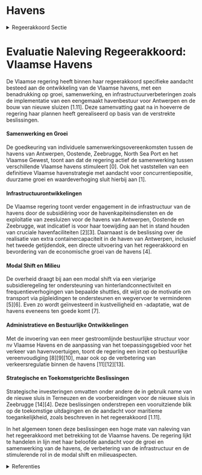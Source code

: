 # Havens

<details>
        <summary>Regeerakkoord Sectie </summary>
        <p>1.11 Havens De Vlaamse havens zijn de motor van de Vlaamse economie. We stimuleren de samenwerking tussen de verschillende Vlaamse havens en zorgen voor voldoende groeikansen voor elke haven. We vergroten de slagkracht van de havens van Antwerpen, North Sea Port, Oostende en Zeebrugge. We faciliteren een eengemaakt haven-bestuur voor linker- en rechteroever van het Antwerpse havengebied. Vanuit het Vlaams niveau nemen we de verantwoordelijkheid om ervoor te zorgen dat alle informatica en communicatie technologieplatformen van alle actoren op elkaar worden afgestemd. We gaan na welke bestuurlijke vereenvoudi-gingen doorgevoerd kunnen worden en evalueren het havendecreet om beter in te spelen op de toekomstige uitdagingen. De samenwerking met de havens is vastgelegd in een koepelovereenkomst die nu doorvertaald wordt in individuele overeenkomsten per haven. Uitgangspunt is dat de havens binnen dit kader zelf verantwoordelijk worden voor hun werking en ook expliciet aangeven welke bijdrage zij zullen leveren aan de noodzakelijke modal shift in het goederenverkeer. De Vlaamse overheid blijft verantwoordelijk voor haar decretaal vastgelegde kerntaken met name de maritieme toegang, sluiscomplexen en de werking van de Havenkapiteinsdienst. De Vlaamse regering engageert zich tegelijkertijd om verder maximaal bij te dragen aan de strategische investeringen in de havens. Tijdens deze bestuursperiode wordt de nieuwe sluis in Terneuzen in gebruik genomen en wordt gestart aan de bouw van de nieuwe sluis in Zeebrugge. We nemen zo snel mogelijk een robuust voorkeursbe-sluit voor de realisatie van extra containercapaci-teit voor de haven van Antwerpen – inclusief het tweede getijdendok – zodat de werken zo spoedig mogelijk kunnen aanvangen. Pijpleidingen moeten als een volwaardige trans-portmodus worden ingezet om de modal shift te ondersteunen. We reserveren ruimte voor leidin-genzones die de aanleg van bijkomende pijplei-dingen mogelijk maken. We werken een structurele oplossing uit voor het verzekeren van de continuïteit van de dienstverle-ning in het kader van de toegankelijkheid van de Vlaamse havens. Samen met de loodsen worden de voorwaarden onderzocht waaronder de Dienst Afzonderlijk Beheer Loodswezen kan evolueren naar een bedrijfsstructuur in eigen beheer van die loodsen. Het garanderen van de kustveiligheid bij een veranderend klimaat blijft absolute prioriteit. In samenwerking met de lokale besturen die hierin ook een verantwoordelijkheid opnemen, werken we aan klimaatadaptatie door te investeren in kustveiligheid wat ook de Vlaamse havens ten goede komt. </p>
        </details> 

# Evaluatie Naleving Regeerakkoord: Vlaamse Havens

De Vlaamse regering heeft binnen haar regeerakkoord specifieke aandacht besteed aan de ontwikkeling van de Vlaamse havens, met een benadrukking op groei, samenwerking, en infrastructuurverbeteringen zoals de implementatie van een eengemaakt havenbestuur voor Antwerpen en de bouw van nieuwe sluizen [1.11]. Deze samenvatting gaat na in hoeverre de regering haar plannen heeft gerealiseerd op basis van de verstrekte beslissingen.

#### Samenwerking en Groei
De goedkeuring van individuele samenwerkingsovereenkomsten tussen de havens van Antwerpen, Oostende, Zeebrugge, North Sea Port en het Vlaamse Gewest, toont aan dat de regering actief de samenwerking tussen verschillende Vlaamse havens stimuleert \[0\]. Ook het vaststellen van een definitieve Vlaamse havenstrategie met aandacht voor concurrentiepositie, duurzame groei en waardeverhoging sluit hierbij aan \[1\]. 

#### Infrastructuurontwikkelingen
De Vlaamse regering toont verder engagement in de infrastructuur van de havens door de subsidiëring voor de havenkapiteinsdiensten en de exploitatie van zeesluizen voor de havens van Antwerpen, Oostende en Zeebrugge, wat indicatief is voor haar toewijding aan het in stand houden van cruciale havenfaciliteiten \[2\]\[3\]. Daarnaast is de beslissing over de realisatie van extra containercapaciteit in de haven van Antwerpen, inclusief het tweede getijdendok, een directe uitvoering van het regeerakkoord en bevordering van de economische groei van de havens \[4\].

#### Modal Shift en Milieu
De overheid draagt bij aan een modal shift via een vierjarige subsidieregeling ter ondersteuning van hinterlandconnectiviteit en frequentieverhogingen van bepaalde shuttles, dit wijst op de motivatie om transport via pijpleidingen te ondersteunen en wegvervoer te verminderen \[5\]\[6\]. Even zo wordt geïnvesteerd in kustveiligheid en -adaptatie, wat de havens eveneens ten goede komt \[7\].

#### Administratieve en Bestuurlijke Ontwikkelingen
Met de invoering van een meer gestroomlijnde bestuurlijke structuur voor nv Vlaamse Havens en de aanpassing van het toepassingsgebied voor het verkeer van havenvoertuigen, toont de regering een inzet op bestuurlijke vereenvoudiging \[8\]\[9\]\[10\], maar ook op de verbetering van verkeersregulatie binnen de havens \[11\]\[12\]\[13\].

#### Strategische en Toekomstgerichte Beslissingen
Strategische investeringen omvatten onder andere de in gebruik name van de nieuwe sluis in Terneuzen en de voorbereidingen voor de nieuwe sluis in Zeebrugge \[14\]\[4\]. Deze beslissingen onderstrepen een vooruitziende blik op de toekomstige uitdagingen en de aandacht voor maritieme toegankelijkheid, zoals beschreven in het regeerakkoord [1.11].

In het algemeen tonen deze beslissingen een hoge mate van naleving van het regeerakkoord met betrekking tot de Vlaamse havens. De regering lijkt te handelen in lijn met haar beloofde aandacht voor de groei en samenwerking van de havens, de verbetering van de infrastructuur en de stimulerende rol in de modal shift en milieuaspecten.

<details>
        <summary> Referenties</summary>
        **[\[0\]](https://beslissingenvlaamseregering.vlaanderen.be/?search=Vlaamse%20havenstrategie%3A%20ontwerpen%20van%20individuele%20samenwerkingsovereenkomst%20tussen%20de%20havens%20van%20Antwerpen%2C%20Oostende%2C%20Zeebrugge%2C%20North%20Sea%20Port%20en%20het%20Vlaamse%20Gewest&dateOption=select&startDate=2021-12-17T09%3A00%3A00Z&endDate=2021-12-17T09%3A00%3A00Z)** : **(2021-12-17)** Vlaamse havenstrategie: ontwerpen van individuele samenwerkingsovereenkomst tussen de havens van Antwerpen, Oostende, Zeebrugge, North Sea Port en het Vlaamse Gewest 

**[\[1\]](https://beslissingenvlaamseregering.vlaanderen.be/?search=Vlaamse%20havenstrategie&dateOption=select&startDate=2021-12-17T09%3A00%3A00Z&endDate=2021-12-17T09%3A00%3A00Z)** : **(2021-12-17)** Vlaamse havenstrategie 

**[\[2\]](https://beslissingenvlaamseregering.vlaanderen.be/?search=Havens%3A%20havenkapiteindiensten%20en%20sluizen&dateOption=select&startDate=2020-12-18T09%3A00%3A00Z&endDate=2020-12-18T09%3A00%3A00Z)** : **(2020-12-18)** Havens: havenkapiteindiensten en sluizen 

**[\[3\]](https://beslissingenvlaamseregering.vlaanderen.be/?search=Havenbedrijven%3A%20subsidie%20aanleg%2C%20onderhoud%20en%20exploitatie%20zeesluizen&dateOption=select&startDate=2021-12-17T09%3A00%3A00Z&endDate=2021-12-17T09%3A00%3A00Z)** : **(2021-12-17)** Havenbedrijven: subsidie aanleg, onderhoud en exploitatie zeesluizen 

**[\[4\]](https://beslissingenvlaamseregering.vlaanderen.be/?search=Voorkeursbesluit%20complex%20project%20extra%20containerbehandelingscapaciteit%20in%20het%20havengebied%20Antwerpen%20%28ECA%29%0A%0A&dateOption=select&startDate=2020-01-31T09%3A00%3A00Z&endDate=2020-01-31T09%3A00%3A00Z)** : **(2020-01-31)** Voorkeursbesluit complex project extra containerbehandelingscapaciteit in het havengebied Antwerpen (ECA)

 

**[\[5\]](https://beslissingenvlaamseregering.vlaanderen.be/?search=Impulsprogramma%20binnenvaart%3A%20subsidieregeling&dateOption=select&startDate=2021-11-19T09%3A00%3A00Z&endDate=2021-11-19T09%3A00%3A00Z)** : **(2021-11-19)** Impulsprogramma binnenvaart: subsidieregeling 

**[\[6\]](https://beslissingenvlaamseregering.vlaanderen.be/?search=Impulsprogramma%20binnenvaart%3A%20subsidieregeling&dateOption=select&startDate=2022-01-14T09%3A00%3A00Z&endDate=2022-01-14T09%3A00%3A00Z)** : **(2022-01-14)** Impulsprogramma binnenvaart: subsidieregeling 

**[\[7\]](https://beslissingenvlaamseregering.vlaanderen.be/?search=Plan%20Vlaamse%20Veerkracht%3A%20Vlaggenschipprojecten%20ter%20versterking%20van%20het%20watersysteem%20van%20de%20kustduinen&dateOption=select&startDate=2022-10-28T08%3A00%3A00Z&endDate=2022-10-28T08%3A00%3A00Z)** : **(2022-10-28)** Plan Vlaamse Veerkracht: Vlaggenschipprojecten ter versterking van het watersysteem van de kustduinen 

**[\[8\]](https://beslissingenvlaamseregering.vlaanderen.be/?search=nv%20Vlaamse%20havens%3A%20voordracht%20bestuurders&dateOption=select&startDate=2022-11-18T09%3A00%3A00Z&endDate=2022-11-18T09%3A00%3A00Z)** : **(2022-11-18)** nv Vlaamse havens: voordracht bestuurders 

**[\[9\]](https://beslissingenvlaamseregering.vlaanderen.be/?search=nv%20Vlaamse%20Havens%3A%20uitzondering%20op%20de%20verplichting%20om%20te%20voorzien%20in%20%C3%A9%C3%A9n%20derde%20onafhankelijke%20bestuurders&dateOption=select&startDate=2022-07-15T08%3A00%3A00Z&endDate=2022-07-15T08%3A00%3A00Z)** : **(2022-07-15)** nv Vlaamse Havens: uitzondering op de verplichting om te voorzien in één derde onafhankelijke bestuurders 

**[\[10\]](https://beslissingenvlaamseregering.vlaanderen.be/?search=Vaststelling%20toepassingsgebied%20verordening%20voor%20het%20verkeer%20van%20havenvoertuigen%20in%20de%20haven%20van%20Antwerpen&dateOption=select&startDate=2021-06-18T08%3A00%3A00Z&endDate=2021-06-18T08%3A00%3A00Z)** : **(2021-06-18)** Vaststelling toepassingsgebied verordening voor het verkeer van havenvoertuigen in de haven van Antwerpen 

**[\[11\]](https://beslissingenvlaamseregering.vlaanderen.be/?search=Gewijzigde%20statuten%20nv%20Vlaamse%20havens&dateOption=select&startDate=2023-01-20T09%3A00%3A00Z&endDate=2023-01-20T09%3A00%3A00Z)** : **(2023-01-20)** Gewijzigde statuten nv Vlaamse havens 

**[\[12\]](https://beslissingenvlaamseregering.vlaanderen.be/?search=Vaststelling%20verkeersverordening%20havenvoertuigen%20in%20de%20haven%20van%20Antwerpen&dateOption=select&startDate=2020-12-11T09%3A00%3A00Z&endDate=2020-12-11T09%3A00%3A00Z)** : **(2020-12-11)** Vaststelling verkeersverordening havenvoertuigen in de haven van Antwerpen 

**[\[13\]](https://beslissingenvlaamseregering.vlaanderen.be/?search=Toepassingsgebied%20verkeer%20van%20havenvoertuigen%20in%20de%20haven%20van%20Antwerpen%3A%20wijzigingsbesluit&dateOption=select&startDate=2023-12-15T09%3A00%3A00Z&endDate=2023-12-15T09%3A00%3A00Z)** : **(2023-12-15)** Toepassingsgebied verkeer van havenvoertuigen in de haven van Antwerpen: wijzigingsbesluit 

**[\[14\]](https://beslissingenvlaamseregering.vlaanderen.be/?search=Wijziging%20Havendecreet&dateOption=select&startDate=2021-06-18T08%3A00%3A00Z&endDate=2021-06-18T08%3A00%3A00Z)** : **(2021-06-18)** Wijziging Havendecreet 
        </details> 

